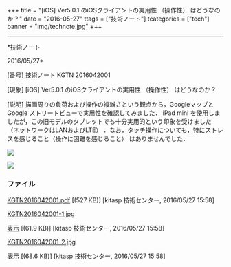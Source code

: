 ﻿+++
title = "[iOS] Ver5.0.1 のiOSクライアントの実用性 （操作性） はどうなのか？"
date = "2016-05-27"
ttags = ["技術ノート"]
tcategories = ["tech"]
banner = "img/technote.jpg"
+++

-----------------------------------------------------------------------------------------------------------------------------

*技術ノート

2016/05/27*


[番号]
技術ノート KGTN 2016042001

[現象]
[iOS] Ver5.0.1 のiOSクライアントの実用性 （操作性） はどうなのか？

[説明]
描画周りの負荷および操作の複雑さという観点から，GoogleマップとGoogle
ストリートビューで実用性を確認してみました． iPad mini
を使用しましたが，この旧モデルのタブレットでも十分実用的という印象を受けました
（ネットワークはLANおよびLTE）
．なお，タッチ操作についても，特にストレスを感じること（操作に困難を感じること）
はありませんでした．

![](http://techreport.kitasp.net/attachments/download/2598/KGTN2016042001-1.jpg)

![](http://techreport.kitasp.net/attachments/download/2599/KGTN2016042001-2.jpg)


### ファイル

 
 


[KGTN2016042001.pdf](http://techreport.kitasp.net/attachments/download/2597/KGTN2016042001.pdf)
 [(527 KB)] [kitasp 技術センター, 2016/05/27
15:58]

[KGTN2016042001-1.jpg](http://techreport.kitasp.net/attachments/download/2598/KGTN2016042001-1.jpg)

[表示](http://techreport.kitasp.net/attachments/2598/KGTN2016042001-1.jpg "表示")
 [(61.9 KB)] [kitasp 技術センター, 2016/05/27
15:58]

[KGTN2016042001-2.jpg](http://techreport.kitasp.net/attachments/download/2599/KGTN2016042001-2.jpg)

[表示](http://techreport.kitasp.net/attachments/2599/KGTN2016042001-2.jpg "表示")
 [(68.6 KB)] [kitasp 技術センター, 2016/05/27
15:58]


 


 

